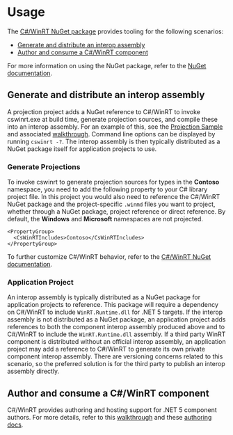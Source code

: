 # Usage

The [C#/WinRT NuGet package](https://www.nuget.org/packages/Microsoft.Windows.CsWinRT/) provides tooling for the following scenarios:

- [Generate and distribute an interop assembly](#generate-and-distribute-an-interop-assembly)
- [Author and consume a C#/WinRT component](#author-and-consume-a-cwinrt-component)

For more information on using the NuGet package, refer to the [NuGet documentation](../nuget/readme.md).

## Generate and distribute an interop assembly

A projection project adds a NuGet reference to C#/WinRT to invoke cswinrt.exe at build time, generate projection sources, and compile these into an interop assembly. For an example of this, see the [Projection Sample](https://github.com/microsoft/CsWinRT/tree/master/src/Samples/Net5ProjectionSample) and associated [walkthrough](https://docs.microsoft.com/windows/uwp/csharp-winrt/net-projection-from-cppwinrt-component). Command line options can be displayed by running `cswinrt -?`.  The interop assembly is then typically distributed as a NuGet package itself for application projects to use.

### Generate Projections

To invoke cswinrt to generate projection sources for types in the **Contoso** namespace, you need to add the following property to your C# library project file. In this project you would also need to reference the C#/WinRT NuGet package and the project-specific `.winmd` files you want to project, whether through a NuGet package, project reference or direct reference. By default, the **Windows** and **Microsoft** namespaces are not projected.

```  
<PropertyGroup>
  <CsWinRTIncludes>Contoso</CsWinRTIncludes>
</PropertyGroup>
```

To further customize C#/WinRT behavior, refer to the [C#/WinRT NuGet documentation](../nuget/readme.md).

### Application Project

An interop assembly is typically distributed as a NuGet package for application projects to reference. This package will require a dependency on C#/WinRT to include `WinRT.Runtime.dll` for .NET 5 targets. If the interop assembly is not distributed as a NuGet package, an application project adds references to both the component interop assembly produced above and to C#/WinRT to include the `WinRT.Runtime.dll` assembly. If a third party WinRT component is distributed without an official interop assembly, an application project may add a reference to C#/WinRT to generate its own private component interop assembly.  There are versioning concerns related to this scenario, so the preferred solution is for the third party to publish an interop assembly directly.

## Author and consume a C#/WinRT component

C#/WinRT provides authoring and hosting support for .NET 5 component authors. For more details, refer to this [walkthrough](https://docs.microsoft.com/en-us/windows/uwp/csharp-winrt/create-windows-runtime-component-cswinrt) and these [authoring docs](https://github.com/microsoft/CsWinRT/blob/master/docs/authoring.md).
